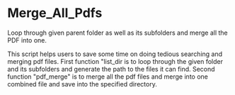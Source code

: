 # Merge_All_Pdfs
Loop through given parent folder as well as its subfolders and merge all the PDF into one. 

This script helps users to save some time on doing tedious searching and merging pdf files.
First function "list_dir is to loop through the given folder and its subfolders and generate the path to the files it can find.
Second function "pdf_merge" is to merge all the pdf files and merge into one combined file and save into the specified directory.
